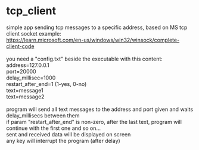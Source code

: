 # tcp_client<br />
simple app sending tcp messages to a specific address, based on MS tcp client socket example:<br />
https://learn.microsoft.com/en-us/windows/win32/winsock/complete-client-code<br />
<br />
you need a "config.txt" beside the executable with this content:<br />
address=127.0.0.1<br />
port=20000<br />
delay_millisec=1000<br />
restart_after_end=1 (1-yes, 0-no)<br />
text=message1<br />
text=message2<br />
<br />
program will send all text messages to the address and port given and waits delay_millisecs between them<br />
if param "restart_after_end" is non-zero, after the last text, program will continue with the first one and so on...<br />
sent and received data will be displayed on screen<br />
any key will interrupt the program (after delay)<br />
